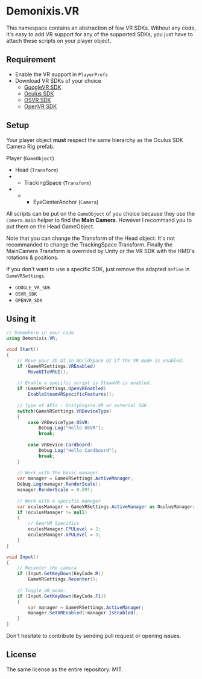 ﻿# Demonixis.VR

This namespace contains an abstraction of few VR SDKs. Without any code, it's easy to add VR support for any of the supported SDKs, you just have to attach these scripts on your player object.

## Requirement
- Enable the VR support in `PlayerPrefs`
- Download VR SDKs of your choice
    - [GoogleVR SDK](https://developers.google.com/vr/unity/)
	- [Oculus SDK](https://developer.oculus.com/downloads/)
	- [OSVR SDK](https://github.com/OSVR/OSVR-Unity)
	- [OpenVR SDK](https://www.assetstore.unity3d.com/en/#!/content/32647)
	
## Setup
Your player object **must** respect the same hierarchy as the Oculus SDK Camera Rig prefab.

Player (`GameObject`)
* Head (`Transform`)
* * TrackingSpace (`Transform`)
* * * EyeCenterAnchor (`Camera`)
            
All scripts can be put on the `GameObject` of you choice because they use the `Camera.main` helper to find the **Main Camera**. However I recommand you to put them on the Head GameObject.

Note that you can change the Transform of the Head object. It's not recommanded to change the TrackingSpace Transform. Finally the MainCamera Transform is overrided by Unity or the VR SDK with the HMD's rotations & positions.

If you don't want to use a specific SDK, just remove the adapted `define` in `GameVRSettings`.
- `GOOGLE_VR_SDK`
- `OSVR_SDK`
- `OPENVR_SDK`

## Using it

```csharp
// Somewhere in your code
using Demonixis.VR;

void Start()
{
    // Move your 2D UI in WorldSpace UI if the VR mode is enabled.
    if (GameVRSettings.VREnabled)
        MoveUIToVRUI();
        
    // Enable a specific script is SteamVR is enabled.
    if (GameVRSettings.OpenVREnabled)
        EnableSteamVRSpecificFeatures();
    
    // Type of APIs : UnityEngine.VR or external SDK.
    switch(GameVRSettings.VRDeviceType)
    {
        case VRDeviceType.OSVR:
            Debug.Log("Hello OSVR");
            break;
            
        case VRDevice.Cardboard:
            Debug.Log("Hello Cardboard");
            break;
    }
    
    // Work with the basic manager
    var manager = GameVRSettings.ActiveManager;
    Debug.Log(manager.RenderScale);
    manager.RenderScale = 0.89f;
    
    // Work with a specific manager
    var oculusManager = GameVRSettings.ActiveManager as OculusManager;
    if (oculusManager != null)
    {
        // GearVR Specifics
        oculusManager.CPULevel = 2;
        oculusManager.GPULevel = 3;
    }
}

void Input()
{
    // Recenter the camera
    if (Input.GetKeyDown(KeyCode.R))
        GameVRSettings.Recenter();
       
    // Toggle VR mode. 
    if (Input.GetKeyDown(KeyCode.F1))
    {
        var manager = GameVRSettings.ActiveManager;
        manager.SetVREnabled(!manager.IsEnabled);
    }
}
```

Don't hesitate to contribute by sending pull request or opening issues.

## License
The same license as the entire repository: MIT.